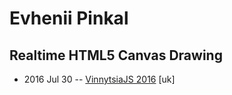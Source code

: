 # Evhenii Pinkal

## Realtime HTML5 Canvas Drawing
- 2016 Jul 30 -- [VinnytsiaJS 2016](https://www.youtube.com/watch?v=_LMIEPoGxNU) [uk]   
